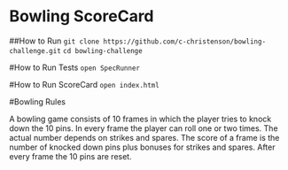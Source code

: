 
Bowling ScoreCard
=================

##How to Run
`git clone https://github.com/c-christenson/bowling-challenge.git`
`cd bowling-challenge`

#How to Run Tests
`open SpecRunner`

#How to Run ScoreCard
`open index.html`

#Bowling Rules

A bowling game consists of 10 frames in which the player tries to knock down the 10 pins. In every frame the player can roll one or two times. The actual number depends on strikes and spares. The score of a frame is the number of knocked down pins plus bonuses for strikes and spares. After every frame the 10 pins are reset.

